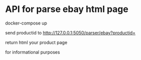# API for parse ebay html page

docker-compose up

send productid to http://127.0.0.1:5050/parser/ebay?productid=

return html your product page



for informational purposes
